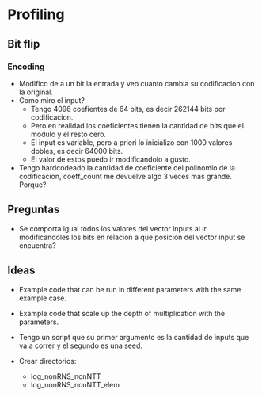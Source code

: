 # Profiling


## Bit flip

### Encoding

- Modifico de a un bit la entrada y veo cuanto cambia su codificacion con la original.
- Como miro el input?
    - Tengo 4096 coefientes de 64 bits, es decir 262144 bits por codificacion.
    - Pero en realidad los coeficientes tienen la cantidad de bits que el modulo y el resto cero.
    - El input es variable, pero a priori lo inicializo con 1000 valores dobles, es decir 64000 bits.
    - El valor de estos puedo ir modificandolo a gusto.
- Tengo hardcodeado la cantidad de coeficiente del polinomio de la codificacion, coeff_count me devuelve
algo 3 veces mas grande. Porque?

## Preguntas

- Se comporta igual todos los valores del vector inputs al ir modificandoles los bits en relacion a que posicion
del vector input se encuentra?

## Ideas

- Example code that can be run in different parameters with the same example case.
- Example code that scale up the depth of multiplication with the parameters.



- Tengo un script que su primer argumento es la cantidad de inputs que va a correr y el
segundo es una seed.
- Crear directorios:
    - log_nonRNS_nonNTT
    - log_nonRNS_nonNTT_elem
